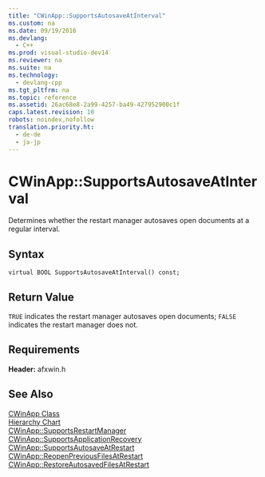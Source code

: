 ```yaml
---
title: "CWinApp::SupportsAutosaveAtInterval"
ms.custom: na
ms.date: 09/19/2016
ms.devlang: 
  - C++
ms.prod: visual-studio-dev14
ms.reviewer: na
ms.suite: na
ms.technology: 
  - devlang-cpp
ms.tgt_pltfrm: na
ms.topic: reference
ms.assetid: 26ac68e8-2a99-4257-ba49-427952900c1f
caps.latest.revision: 10
robots: noindex,nofollow
translation.priority.ht: 
  - de-de
  - ja-jp
---
```

# CWinApp::SupportsAutosaveAtInterval
Determines whether the restart manager autosaves open documents at a regular interval.  
  
## Syntax  
  
```  
virtual BOOL SupportsAutosaveAtInterval() const;  
```  
  
## Return Value  
 `TRUE` indicates the restart manager autosaves open documents; `FALSE` indicates the restart manager does not.  
  
## Requirements  
 **Header:** afxwin.h  
  
## See Also  
 [CWinApp Class](../vs140/CWinApp-Class.md)   
 [Hierarchy Chart](../vs140/Hierarchy-Chart.md)   
 [CWinApp::SupportsRestartManager](../vs140/CWinApp--SupportsRestartManager.md)   
 [CWinApp::SupportsApplicationRecovery](../vs140/CWinApp--SupportsApplicationRecovery.md)   
 [CWinApp::SupportsAutosaveAtRestart](../vs140/CWinApp--SupportsAutosaveAtRestart.md)   
 [CWinApp::ReopenPreviousFilesAtRestart](../vs140/CWinApp--ReopenPreviousFilesAtRestart.md)   
 [CWinApp::RestoreAutosavedFilesAtRestart](../vs140/CWinApp--RestoreAutosavedFilesAtRestart.md)